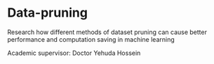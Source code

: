 # Data-pruning
Research how different methods of dataset pruning can cause better performance and computation saving in machine learning

Academic supervisor: Doctor Yehuda Hossein

